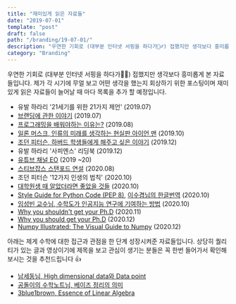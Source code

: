 ```yaml
---
title: "재미있게 읽은 자료들"
date: "2019-07-01"
template: "post"
draft: false
path: "/branding/19-07-01/"
description: "우연한 기회로 (대부분 인터넷 서핑을 하다가🏄‍♂️) 접했지만 생각보다 흥미롭게 본 자료들입니다. 제가 각 시기에 무얼 보고 어떤 생각을 했는지 회상하기 위한 포스팅이며 재미있게 읽은 자료들이 늘어날 때 마다 목록을 추가 할 예정입니다."
category: "Branding"
---
```


우연한 기회로 (대부분 인터넷 서핑을 하다가🏄‍♂️) 접했지만 생각보다 흥미롭게 본 자료들입니다. 제가 각 시기에 무얼 보고 어떤 생각을 했는지 회상하기 위한 포스팅이며 재미있게 읽은 자료들이 늘어날 때 마다 목록을 추가 할 예정입니다.

- 유발 하라리 '21세기를 위한 21가지 제언' (2019.07)
- [브랜딩에 관한 이야기](https://www.theteams.kr/teams/120/post/63992) (2019.07)
- [프로그래밍을 배워야하는 이유는?](https://www.youtube.com/watch?v=SESuctdE9vM) (2019.08)
- [일론 머스크, 인류의 미래를 생각하는 현실판 아이언 맨](https://www.youtube.com/watch?v=dv7powwD-tQ) (2019.10)
- [조던 피터슨, 하버드 학생들에게 해주고 싶은 이야기](https://www.youtube.com/watch?v=TQsrWa_mGCE) (2019.12)
- 유발 하라리 '사피엔스' 리딩북 (2019.12)
- [유튜브 채널 EO](https://www.youtube.com/channel/UCQ2DWm5Md16Dc3xRwwhVE7Q) (2019 ~20)
- [스티브잡스 스탠포드 연설](https://www.youtube.com/watch?v=1utzfa-a5AY) (2020.08)
- 조던 피터슨 '12가지 인생의 법칙' (2020.10)
- [대학원생 때 알았더라면 좋았을 것들](http://gradschoolstory.net/) (2020.10)
- [Style Guide for Python Code (PEP 8)](https://www.python.org/dev/peps/pep-0008/), [이수겸님의 한글번역](https://b.luavis.kr/python/python-convention) (2020.10)
- [임성빈 교수님, 수학도가 인공지능 연구에 기여하는 방법](https://horizon.kias.re.kr/15780/) (2020.10)
- [Why you shouldn't get your Ph.D](https://www.reddit.com/r/MachineLearning/comments/k28qgr/d_why_you_shouldnt_get_your_phd/?utm_source=share&utm_medium=web2x&context=3) (2020.11)
- [Why you should get your Ph.D](https://www.reddit.com/r/MachineLearning/comments/k2pd9n/d_why_you_should_get_your_phd/?utm_source=share&utm_medium=web2x&context=3) (2020.12)
- [Numpy Illustrated: The Visual Guide to Numpy](https://medium.com/better-programming/numpy-illustrated-the-visual-guide-to-numpy-3b1d4976de1d) (2020.12)

 아래는 제게 수학에 대한 접근과 관점을 한 단계 성장시켜준 자료들입니다. 상당히 퀄리티가 있는 글과 영상이기에 제목을 보고 관심이 생기는 분들은 꼭 한번 들어가서 확인해보시는 것을 추천드립니다 👍 

- [남세동님, High dimensional data와 Data point](https://www.facebook.com/dgtgrade/posts/1598044216921105)
- [공돌이의 수학노트님, 베이즈 정리의 의미](https://www.youtube.com/watch?v=euH9C61ywEM)
- [3blue1brown, Essence of Linear Algebra](https://www.youtube.com/watch?v=fNk_zzaMoSs&list=PLZHQObOWTQDPD3MizzM2xVFitgF8hE_ab)